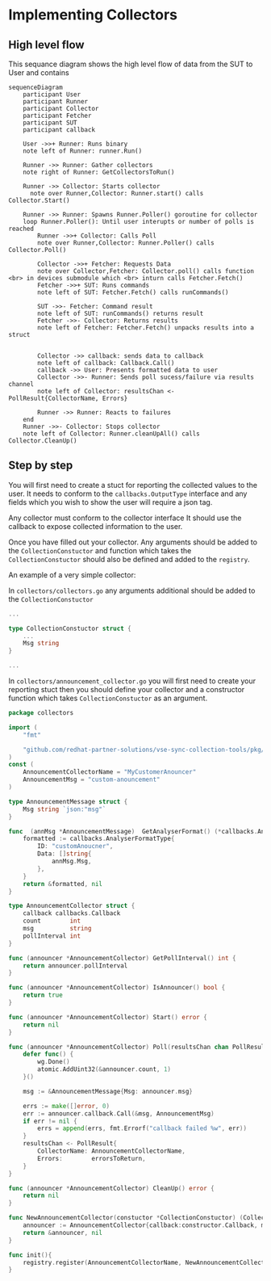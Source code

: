 # Implementing Collectors

## High level flow
This sequance diagram shows the high level flow of data from the SUT to User and contains
```mermaid
sequenceDiagram
    participant User
    participant Runner
    participant Collector
    participant Fetcher
    participant SUT
    participant callback

    User ->>+ Runner: Runs binary
    note left of Runner: runner.Run()

    Runner ->> Runner: Gather collectors
    note right of Runner: GetCollectorsToRun()

    Runner ->> Collector: Starts collector
      note over Runner,Collector: Runner.start() calls Collector.Start()

    Runner ->> Runner: Spawns Runner.Poller() goroutine for collector
    loop Runner.Poller(): Until user interupts or number of polls is reached
        Runner ->>+ Collector: Calls Poll
        note over Runner,Collector: Runner.Poller() calls Collector.Poll()

        Collector ->>+ Fetcher: Requests Data
        note over Collector,Fetcher: Collector.poll() calls function <br> in devices submodule which <br> inturn calls Fetcher.Fetch()
        Fetcher ->>+ SUT: Runs commands
        note left of SUT: Fetcher.Fetch() calls runCommands()

        SUT ->>- Fetcher: Command result
        note left of SUT: runCommands() returns result
        Fetcher ->>- Collector: Returns results
        note left of Fetcher: Fetcher.Fetch() unpacks results into a struct


        Collector ->> callback: sends data to callback
        note left of callback: Callback.Call()
        callback ->> User: Presents formatted data to user
        Collector ->>- Runner: Sends poll sucess/failure via results channel
        note left of Collector: resultsChan <- PollResult{CollectorName, Errors}

        Runner ->> Runner: Reacts to failures
    end
    Runner ->>- Collector: Stops collector
    note left of Collector: Runner.cleanUpAll() calls Collector.CleanUp()
```





## Step by step
You will first need to create a stuct for reporting the collected values to the user. It needs to conform to the `callbacks.OutputType` interface and any fields which you wish to show the user will require a json tag.

Any collector must conform to the collector interface It should use the callback to expose collected information to the user.

Once you have filled out your collector. Any arguments should be added to the `CollectionConstuctor` and function which takes the `CollectionConstuctor` should also be defined and added to the `registry`.

An example of a very simple collector:

In `collectors/collectors.go` any arguments additional should be added to the `CollectionConstuctor`
```go
...

type CollectionConstuctor struct {
    ...
    Msg string
}

...
```

In `collectors/announcement_collector.go` you will first need to create your reporting stuct then
you should define your collector and a constructor function which takes `CollectionConstuctor` as an argument.
```go
package collectors

import (
	"fmt"

	"github.com/redhat-partner-solutions/vse-sync-collection-tools/pkg/callbacks"
)
const (
	AnnouncementCollectorName = "MyCustomerAnouncer"
	AnnouncementMsg = "custom-anouncement"
)

type AnnouncementMessage struct {
	Msg string `json:"msg"`
}

func  (annMsg *AnnouncementMessage)  GetAnalyserFormat() (*callbacks.AnalyserFormatType, error) {
	formatted := callbacks.AnalyserFormatType{
		ID: "customAnoucner",
		Data: []string{
			annMsg.Msg,
		},
	}
	return &formatted, nil
}

type AnnouncementCollector struct {
	callback callbacks.Callback
	count        int
	msg          string
	pollInterval int
}

func (announcer *AnnouncementCollector) GetPollInterval() int {
	return announcer.pollInterval
}

func (announcer *AnnouncementCollector) IsAnnouncer() bool {
	return true
}

func (announcer *AnnouncementCollector) Start() error {
	return nil
}

func (announcer *AnnouncementCollector) Poll(resultsChan chan PollResult, wg *utils.WaitGroupCount) {
	defer func() {
		wg.Done()
		atomic.AddUint32(&announcer.count, 1)
	}()

	msg := &AnnouncementMessage{Msg: announcer.msg}

	errs := make([]error, 0)
	err := announcer.callback.Call(&msg, AnnouncementMsg)
	if err != nil {
		errs = append(errs, fmt.Errorf("callback failed %w", err))
	}
	resultsChan <- PollResult{
		CollectorName: AnnouncementCollectorName,
		Errors:        errorsToReturn,
	}
}

func (announcer *AnnouncementCollector) CleanUp() error {
	return nil
}

func NewAnnouncementCollector(constuctor *CollectionConstuctor) (Collector, error) {
	announcer := AnnouncementCollector{callback:constructor.Callback, msg:constructor.Msg}
	return &announcer, nil
}

func init(){
	registry.register(AnnouncementCollectorName, NewAnnouncementCollector)
}

```
